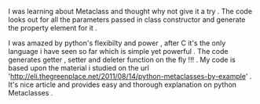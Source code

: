 I was learning about Metaclass and thought why not give it a try . The code looks out for all the parameters passed in class constructor
and generate the property element for it . 

I was amazed by python's flexibilty and power , after C it's the only language i have seen so far which is simple yet powerful . 
The code generates getter , setter and deleter function on the fly !!! . My code is based upon the material i studied on the  url 'http://eli.thegreenplace.net/2011/08/14/python-metaclasses-by-example' . It's nice article and provides easy and thorough explanation on 
python Metaclasses .



